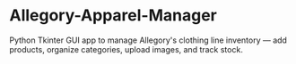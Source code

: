 # Allegory-Apparel-Manager
Python Tkinter GUI app to manage Allegory's clothing line inventory — add products, organize categories, upload images, and track stock.
